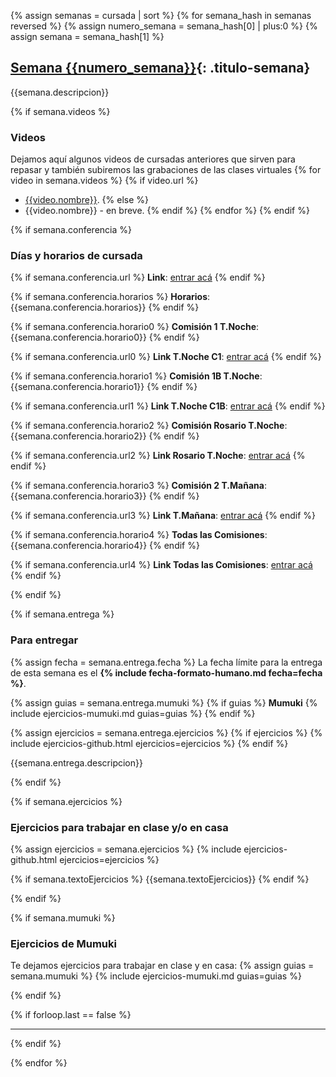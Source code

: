 {% assign semanas = cursada | sort %}
{% for semana_hash in semanas reversed %}
{% assign numero_semana = semana_hash[0] | plus:0 %}
{% assign semana = semana_hash[1] %}

## [Semana {{numero_semana}}](#semana-{{numero_semana}}){: .titulo-semana}
{{semana.descripcion}}

{% if semana.videos %}
### Videos
Dejamos aquí algunos videos de cursadas anteriores que sirven para repasar y también subiremos las grabaciones de las clases virtuales
{% for video in semana.videos %}
{% if video.url %}
* [{{video.nombre}}]({{video.url}}). 
{% else %}
* {{video.nombre}} - en breve. 
{% endif %}
{% endfor %}
{% endif %}

{% if semana.conferencia %}
### Días y horarios de cursada
{% if semana.conferencia.url %}
**Link**: [entrar acá]({{semana.conferencia.url}})
{% endif %}

{% if semana.conferencia.horarios %}
**Horarios**: {{semana.conferencia.horarios}}
{% endif %}

{% if semana.conferencia.horario0 %}
**Comisión 1 T.Noche**: {{semana.conferencia.horario0}}
{% endif %}

{% if semana.conferencia.url0 %}
**Link T.Noche C1**: [entrar acá]({{semana.conferencia.url0}})
{% endif %}

{% if semana.conferencia.horario1 %}
**Comisión 1B T.Noche**: {{semana.conferencia.horario1}}
{% endif %}

{% if semana.conferencia.url1 %}
**Link T.Noche C1B**: [entrar acá]({{semana.conferencia.url1}})
{% endif %}

{% if semana.conferencia.horario2 %}
**Comisión Rosario T.Noche**: {{semana.conferencia.horario2}}
{% endif %}

{% if semana.conferencia.url2 %}
**Link Rosario T.Noche**: [entrar acá]({{semana.conferencia.url2}})
{% endif %}

{% if semana.conferencia.horario3 %}
**Comisión 2 T.Mañana**: {{semana.conferencia.horario3}}
{% endif %}

{% if semana.conferencia.url3 %}
**Link T.Mañana**: [entrar acá]({{semana.conferencia.url3}})
{% endif %}


{% if semana.conferencia.horario4 %}
**Todas las Comisiones**: {{semana.conferencia.horario4}}
{% endif %}

{% if semana.conferencia.url4 %}
**Link Todas las Comisiones**: [entrar acá]({{semana.conferencia.url4}})
{% endif %}


{% endif %}

{% if semana.entrega %}

### Para entregar
{% assign fecha = semana.entrega.fecha %}
La fecha límite para la entrega de esta semana es el <strong>{% include fecha-formato-humano.md fecha=fecha %}</strong>.

{% assign guias = semana.entrega.mumuki %}
{% if guias %}
**Mumuki**
{% include ejercicios-mumuki.md guias=guias %}
{% endif %}

{% assign ejercicios = semana.entrega.ejercicios %}
{% if ejercicios %}
{% include ejercicios-github.html ejercicios=ejercicios %}
{% endif %}



{{semana.entrega.descripcion}}

{% endif %}

{% if semana.ejercicios %}

### Ejercicios para trabajar en clase y/o en casa
{% assign ejercicios = semana.ejercicios %}
{% include ejercicios-github.html ejercicios=ejercicios %}

{% if semana.textoEjercicios %}
{{semana.textoEjercicios}}
{% endif %}

{% endif %}

{% if semana.mumuki %}

### Ejercicios de Mumuki

Te dejamos ejercicios para trabajar en clase y en casa:
{% assign guias = semana.mumuki %}
{% include ejercicios-mumuki.md guias=guias %}

{% endif %}

{% if forloop.last == false %}
<hr class="titulo-semana">
{% endif %}

{% endfor %}
